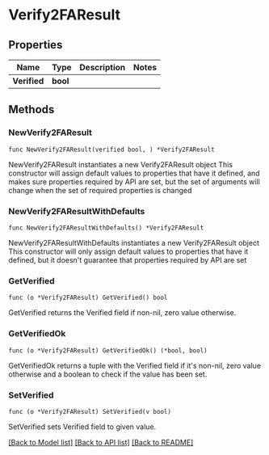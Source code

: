 # Verify2FAResult

## Properties

Name | Type | Description | Notes
------------ | ------------- | ------------- | -------------
**Verified** | **bool** |  | 

## Methods

### NewVerify2FAResult

`func NewVerify2FAResult(verified bool, ) *Verify2FAResult`

NewVerify2FAResult instantiates a new Verify2FAResult object
This constructor will assign default values to properties that have it defined,
and makes sure properties required by API are set, but the set of arguments
will change when the set of required properties is changed

### NewVerify2FAResultWithDefaults

`func NewVerify2FAResultWithDefaults() *Verify2FAResult`

NewVerify2FAResultWithDefaults instantiates a new Verify2FAResult object
This constructor will only assign default values to properties that have it defined,
but it doesn't guarantee that properties required by API are set

### GetVerified

`func (o *Verify2FAResult) GetVerified() bool`

GetVerified returns the Verified field if non-nil, zero value otherwise.

### GetVerifiedOk

`func (o *Verify2FAResult) GetVerifiedOk() (*bool, bool)`

GetVerifiedOk returns a tuple with the Verified field if it's non-nil, zero value otherwise
and a boolean to check if the value has been set.

### SetVerified

`func (o *Verify2FAResult) SetVerified(v bool)`

SetVerified sets Verified field to given value.



[[Back to Model list]](../README.md#documentation-for-models) [[Back to API list]](../README.md#documentation-for-api-endpoints) [[Back to README]](../README.md)


